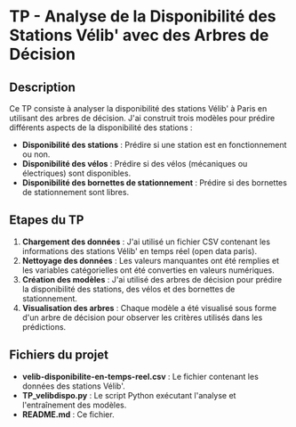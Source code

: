 # TP - Analyse de la Disponibilité des Stations Vélib' avec des Arbres de Décision

## Description
Ce TP consiste à analyser la disponibilité des stations Vélib' à Paris en utilisant des arbres de décision. 
 J'ai construit trois modèles pour prédire différents aspects de la disponibilité des stations :

- **Disponibilité des stations** : Prédire si une station est en fonctionnement ou non.
- **Disponibilité des vélos** : Prédire si des vélos (mécaniques ou électriques) sont disponibles.
- **Disponibilité des bornettes de stationnement** : Prédire si des bornettes de stationnement sont libres.

## Etapes du TP
1. **Chargement des données** : J'ai utilisé un fichier CSV contenant les informations des stations Vélib' en temps réel (open data paris).
2. **Nettoyage des données** : Les valeurs manquantes ont été remplies et les variables catégorielles ont été converties en valeurs numériques.
3. **Création des modèles** : J'ai utilisé des arbres de décision pour prédire la disponibilité des stations, des vélos et des bornettes de stationnement.
4. **Visualisation des arbres** : Chaque modèle a été visualisé sous forme d'un arbre de décision pour observer les critères utilisés dans les prédictions.

## Fichiers du projet
- **velib-disponibilite-en-temps-reel.csv** : Le fichier contenant les données des stations Vélib'.
- **TP_velibdispo.py** : Le script Python exécutant l'analyse et l'entraînement des modèles.
- **README.md** : Ce fichier.
